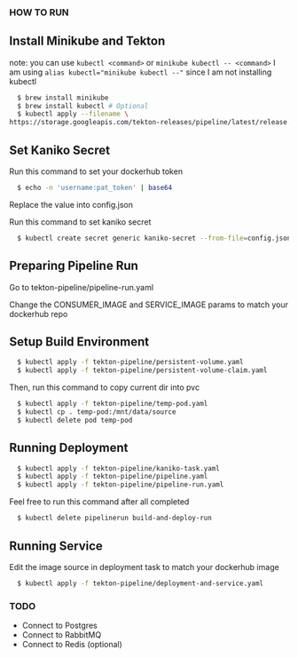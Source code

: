### HOW TO RUN

## Install Minikube and Tekton

note: 
  you can use `kubectl <command>` or `minikube kubectl -- <command>`
  I am using `alias kubectl="minikube kubectl --"` since I am not installing kubectl

```bash
  $ brew install minikube
  $ brew install kubectl # Optional
  $ kubectl apply --filename \
https://storage.googleapis.com/tekton-releases/pipeline/latest/release.yaml
```

## Set Kaniko Secret

Run this command to set your dockerhub token

```bash
  $ echo -n 'username:pat_token' | base64
```

Replace the value into config.json

Run this command to set kaniko secret

```bash
  $ kubectl create secret generic kaniko-secret --from-file=config.json=./config.json
```

## Preparing Pipeline Run

Go to tekton-pipeline/pipeline-run.yaml

Change the CONSUMER_IMAGE and SERVICE_IMAGE params to match your dockerhub repo

## Setup Build Environment

```bash
  $ kubectl apply -f tekton-pipeline/persistent-volume.yaml
  $ kubectl apply -f tekton-pipeline/persistent-volume-claim.yaml
```

Then, run this command to copy current dir into pvc

```bash
  $ kubectl apply -f tekton-pipeline/temp-pod.yaml
  $ kubectl cp . temp-pod:/mnt/data/source
  $ kubectl delete pod temp-pod
```

## Running Deployment

```bash
  $ kubectl apply -f tekton-pipeline/kaniko-task.yaml
  $ kubectl apply -f tekton-pipeline/pipeline.yaml
  $ kubectl apply -f tekton-pipeline/pipeline-run.yaml
```

Feel free to run this command after all completed

```bash
  $ kubectl delete pipelinerun build-and-deploy-run
```

## Running Service

Edit the image source in deployment task to match your dockerhub image

```bash
  $ kubectl apply -f tekton-pipeline/deployment-and-service.yaml
```

### TODO

- Connect to Postgres
- Connect to RabbitMQ
- Connect to Redis (optional)

